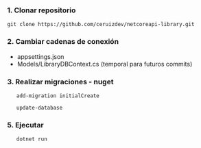 ### 1. Clonar repositorio
``` 
git clone https://github.com/ceruizdev/netcoreapi-library.git
```

### 2. Cambiar cadenas de conexión 
 - appsettings.json
 - Models/LibraryDBContext.cs (temporal para futuros commits)
 
### 3. Realizar migraciones - nuget
```
   add-migration initialCreate
```

```
   update-database
```
### 5. Ejecutar 
 ``` 
    dotnet run
 ```
